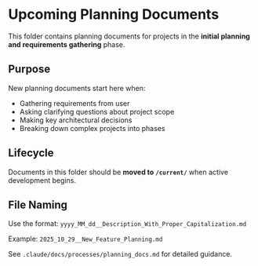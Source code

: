 # Upcoming Planning Documents

This folder contains planning documents for projects in the **initial planning and requirements gathering** phase.

## Purpose

New planning documents start here when:
- Gathering requirements from user
- Asking clarifying questions about project scope
- Making key architectural decisions
- Breaking down complex projects into phases

## Lifecycle

Documents in this folder should be **moved to `/current/`** when active development begins.

## File Naming

Use the format: `yyyy_MM_dd__Description_With_Proper_Capitalization.md`

Example: `2025_10_29__New_Feature_Planning.md`

See `.claude/docs/processes/planning_docs.md` for detailed guidance.
